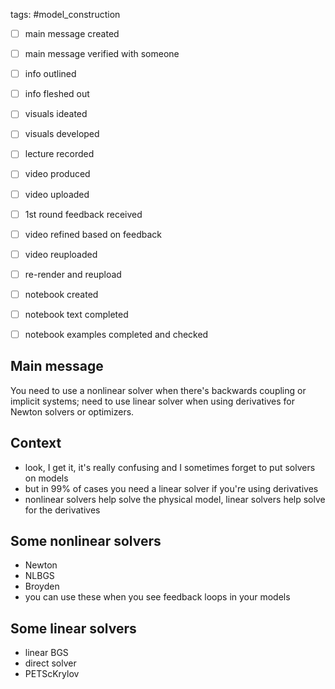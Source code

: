 tags: #model_construction

- [ ] main message created
- [ ] main message verified with someone
- [ ] info outlined
- [ ] info fleshed out
- [ ] visuals ideated
- [ ] visuals developed
- [ ] lecture recorded
- [ ] video produced
- [ ] video uploaded
- [ ] 1st round feedback received
- [ ] video refined based on feedback
- [ ] video reuploaded
- [ ] re-render and reupload

- [ ] notebook created
- [ ] notebook text completed
- [ ] notebook examples completed and checked

## Main message
You need to use a nonlinear solver when there's backwards coupling or implicit systems; need to use linear solver when using derivatives for Newton solvers or optimizers.

## Context
- look, I get it, it's really confusing and I sometimes forget to put solvers on models
- but in 99% of cases you need a linear solver if you're using derivatives
- nonlinear solvers help solve the physical model, linear solvers help solve for the derivatives

## Some nonlinear solvers
- Newton
- NLBGS
- Broyden
- you can use these when you see feedback loops in your models

## Some linear solvers
- linear BGS
- direct solver
- PETScKrylov